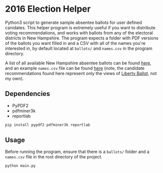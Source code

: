 # 2016 Election Helper

Python3 script to generate sample absentee ballots for user defined canidates. This helper program is extremely useful if you want to distribute voting recommendations, and works with ballots from any of the electoral districts in New Hampshire. The program expects a folder with PDF versions of the ballots you want filled in and a CSV with all of the names you're interested in, by default located at `ballots/` and `names.csv` in the program directory.

A list of all available New Hampshire absentee ballots can be found [here](http://sos.nh.gov/Samples16Gen.aspx), and an example `names.csv` file can be found [here](https://www.dropbox.com/s/ccm7hbgejzd8afy/names.csv?dl=1) (note, the candidate recommendations found here represent only the views of [Liberty Ballot](http://libertyballot.com/), not my own).

## Dependencies

- PyPDF2
- pdfminer3k
- reportlab

```bash
pip install pypdf2 pdfminer3k reportlab
```

## Usage

Before running the program, ensure that there is a `ballots/` folder and a `names.csv` file in the root directory of the project.

```bash
python main.py
```
